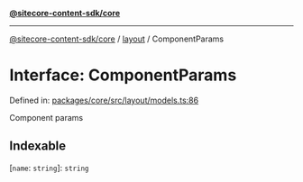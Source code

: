 [**@sitecore-content-sdk/core**](../../README.md)

***

[@sitecore-content-sdk/core](../../README.md) / [layout](../README.md) / ComponentParams

# Interface: ComponentParams

Defined in: [packages/core/src/layout/models.ts:86](https://github.com/Sitecore/content-sdk/blob/f6db146e94b4d93e3130198881311b56027bf1b4/packages/core/src/layout/models.ts#L86)

Component params

## Indexable

\[`name`: `string`\]: `string`
